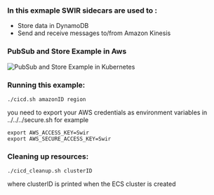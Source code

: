 ### In this exmaple SWIR sidecars are used to :

 * Store data in DynamoDB
 * Send and receive messages to/from Amazon Kinesis

### PubSub and Store Example in Aws
![PubSub and Store Example in Kubernetes](../../../graphics/example-aws-solution.png)

### Running this example:

```./cicd.sh amazonID region```

you need to export your AWS credentials as environment variables in ../../../secure.sh for example

```
export AWS_ACCESS_KEY=Swir  
export AWS_SECURE_ACCESS_KEY=Swir
```

### Cleaning up resources:

```./cicd_cleanup.sh clusterID``` 

where clusterID is printed when the ECS cluster is created
